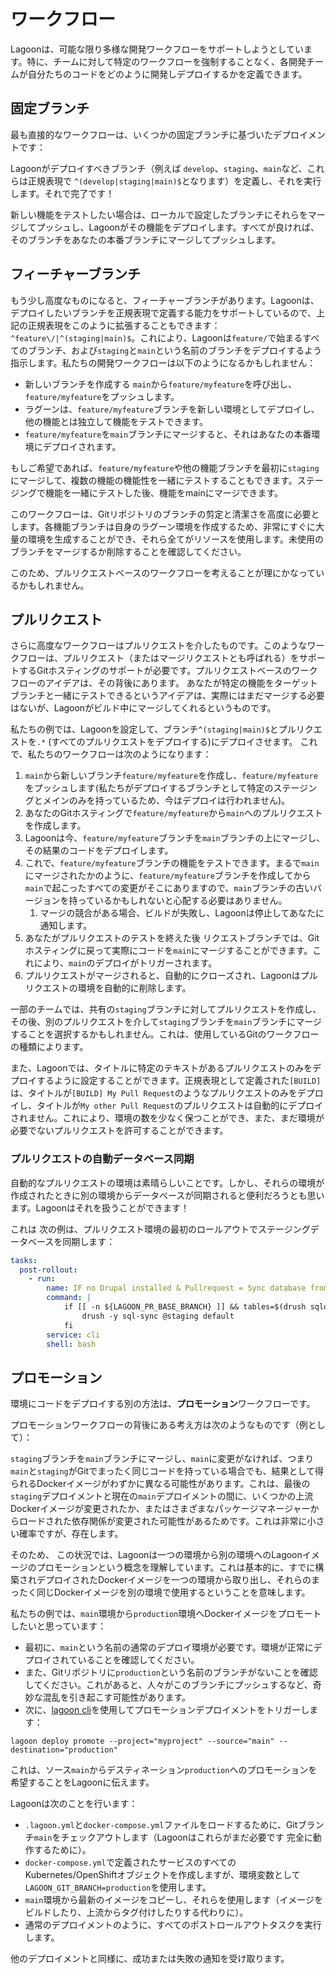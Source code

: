 # ワークフロー

Lagoonは、可能な限り多様な開発ワークフローをサポートしようとしています。特に、チームに対して特定のワークフローを強制することなく、各開発チームが自分たちのコードをどのように開発しデプロイするかを定義できます。

## 固定ブランチ

最も直接的なワークフローは、いくつかの固定ブランチに基づいたデプロイメントです：

Lagoonがデプロイすべきブランチ（例えば `develop`、`staging`、`main`など、これらは正規表現で `^(develop|staging|main)$`となります）を定義し、それを実行します。それで完了です！

新しい機能をテストしたい場合は、ローカルで設定したブランチにそれらをマージしてプッシュし、Lagoonがその機能をデプロイします。すべてが良ければ、そのブランチをあなたの本番ブランチにマージしてプッシュします。

## フィーチャーブランチ

もう少し高度なものになると、フィーチャーブランチがあります。Lagoonは、デプロイしたいブランチを正規表現で定義する能力をサポートしているので、上記の正規表現をこのように拡張することもできます：`^feature\/|^(staging|main)$`。これにより、Lagoonは`feature/`で始まるすべてのブランチ、および`staging`と`main`という名前のブランチをデプロイするよう指示します。私たちの開発ワークフローは以下のようになるかもしれません：

* 新しいブランチを作成する `main`から`feature/myfeature`を呼び出し、`feature/myfeature`をプッシュします。
* ラグーンは、`feature/myfeature`ブランチを新しい環境としてデプロイし、他の機能とは独立して機能をテストできます。
* `feature/myfeature`を`main`ブランチにマージすると、それはあなたの本番環境にデプロイされます。

もしご希望であれば、`feature/myfeature`や他の機能ブランチを最初に`staging`にマージして、複数の機能の機能性を一緒にテストすることもできます。ステージングで機能を一緒にテストした後、機能をmainにマージできます。

このワークフローは、Gitリポジトリのブランチの剪定と清潔さを高度に必要とします。各機能ブランチは自身のラグーン環境を作成するため、非常にすぐに大量の環境を生成することができ、それら全てがリソースを使用します。未使用のブランチをマージするか削除することを確認してください。

このため、プルリクエストベースのワークフローを考えることが理にかなっているかもしれません。

## プルリクエスト

さらに高度なワークフローはプルリクエストを介したものです。このようなワークフローは、プルリクエスト（またはマージリクエストとも呼ばれる）をサポートするGitホスティングのサポートが必要です。プルリクエストベースのワークフローのアイデアは、その背後にあります。 あなたが特定の機能をターゲットブランチと一緒にテストできるというアイデアは、実際にはまだマージする必要はないが、Lagoonがビルド中にマージしてくれるというものです。

私たちの例では、Lagoonを設定して、ブランチ`^(staging|main)$`とプルリクエストを`.*` \(すべてのプルリクエストをデプロイする\)にデプロイさせます。 これで、私たちのワークフローは次のようになります：

1. `main`から新しいブランチ`feature/myfeature`を作成し、`feature/myfeature`をプッシュします\(私たちがデプロイするブランチとして特定のステージングとメインのみを持っているため、今はデプロイは行われません\)。
2. あなたのGitホスティングで`feature/myfeature`から`main`へのプルリクエストを作成します。
3. Lagoonは今、`feature/myfeature`ブランチを`main`ブランチの上にマージし、その結果のコードをデプロイします。
4. これで、`feature/myfeature`ブランチの機能をテストできます。まるで`main`にマージされたかのように、`feature/myfeature`ブランチを作成してから`main`で起こったすべての変更がそこにありますので、`main`ブランチの古いバージョンを持っているかもしれないと心配する必要はありません。
   1. マージの競合がある場合、ビルドが失敗し、Lagoonは停止してあなたに通知します。
5. あなたがプルリクエストのテストを終えた後 リクエストブランチでは、Gitホスティングに戻って実際にコードを`main`にマージすることができます。これにより、`main`のデプロイがトリガーされます。
6. プルリクエストがマージされると、自動的にクローズされ、Lagoonはプルリクエストの環境を自動的に削除します。

一部のチームでは、共有の`staging`ブランチに対してプルリクエストを作成し、その後、別のプルリクエストを介して`staging`ブランチを`main`ブランチにマージすることを選択するかもしれません。これは、使用しているGitのワークフローの種類によります。

また、Lagoonでは、タイトルに特定のテキストがあるプルリクエストのみをデプロイするように設定することができます。正規表現として定義された`[BUILD]`は、タイトルが`[BUILD] My Pull Request`のようなプルリクエストのみをデプロイし、タイトルが`My other Pull Request`のプルリクエストは自動的にデプロイされません。これにより、環境の数を少なく保つことができ、また、まだ環境が必要でないプルリクエストを許可することができます。

### プルリクエストの自動データベース同期

自動的なプルリクエストの環境は素晴らしいことです。しかし、それらの環境が作成されたときに別の環境からデータベースが同期されると便利だろうとも思います。Lagoonはそれを扱うことができます！

これは 次の例は、プルリクエスト環境の最初のロールアウトでステージングデータベースを同期します：

```yaml title=".lagoon.yml"
tasks:
  post-rollout:
    - run:
        name: IF no Drupal installed & Pullrequest = Sync database from staging
        command: |
            if [[ -n ${LAGOON_PR_BASE_BRANCH} ]] && tables=$(drush sqlq 'show tables;') && [ -z "$tables" ]; then
                drush -y sql-sync @staging default
            fi
        service: cli
        shell: bash
```

## プロモーション

環境にコードをデプロイする別の方法は、**プロモーション**ワークフローです。

プロモーションワークフローの背後にある考え方は次のようなものです（例として）：

`staging`ブランチを`main`ブランチにマージし、`main`に変更がなければ、つまり`main`と`staging`がGitでまったく同じコードを持っている場合でも、結果として得られるDockerイメージがわずかに異なる可能性があります。これは、最後の`staging`デプロイメントと現在の`main`デプロイメントの間に、いくつかの上流Dockerイメージが変更されたか、またはさまざまなパッケージマネージャーからロードされた依存関係が変更された可能性があるためです。これは非常に小さい確率ですが、存在します。

そのため、 この状況では、Lagoonは一つの環境から別の環境へのLagoonイメージのプロモーションという概念を理解しています。これは基本的に、すでに構築されデプロイされたDockerイメージを一つの環境から取り出し、それらのまったく同じDockerイメージを別の環境で使用するということを意味します。

私たちの例では、`main`環境から`production`環境へDockerイメージをプロモートしたいと思っています：

* 最初に、`main`という名前の通常のデプロイ環境が必要です。環境が正常にデプロイされていることを確認してください。
* また、Gitリポジトリに`production`という名前のブランチがないことを確認してください。これがあると、人々がこのブランチにプッシュするなど、奇妙な混乱を引き起こす可能性があります。
* 次に、[lagoon cli](https://github.com/uselagoon/lagoon-cli)を使用してプロモーションデプロイメントをトリガーします：

```title="プロモーションデプロイメントをトリガーする"
lagoon deploy promote --project="myproject" --source="main" --destination="production"
```

これは、ソース`main`からデスティネーション`production`へのプロモーションを希望することをLagoonに伝えます。

Lagoonは次のことを行います：

* `.lagoon.yml`と`docker-compose.yml`ファイルをロードするために、Gitブランチ`main`をチェックアウトします（Lagoonはこれらがまだ必要です 完全に動作するために）。
* `docker-compose.yml`で定義されたサービスのすべてのKubernetes/OpenShiftオブジェクトを作成しますが、環境変数として`LAGOON_GIT_BRANCH=production`を使用します。
* `main`環境から最新のイメージをコピーし、それらを使用します（イメージをビルドしたり、上流からタグ付けしたりする代わりに）。
* 通常のデプロイメントのように、すべてのポストロールアウトタスクを実行します。

他のデプロイメントと同様に、成功または失敗の通知を受け取ります。
